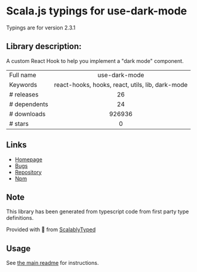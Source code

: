 
# Scala.js typings for use-dark-mode

Typings are for version 2.3.1

## Library description:
A custom React Hook to help you implement a "dark mode" component.

|                    |                 |
| ------------------ | :-------------: |
| Full name          | use-dark-mode |
| Keywords           | react-hooks, hooks, react, utils, lib, dark-mode |
| # releases         | 26 |
| # dependents       | 24 |
| # downloads        | 926936 |
| # stars            | 0 |

## Links
- [Homepage](https://github.com/donavon/use-dark-mode#readme)
- [Bugs](https://github.com/donavon/use-dark-mode/issues)
- [Repository](https://github.com/donavon/use-dark-mode)
- [Npm](https://www.npmjs.com/package/use-dark-mode)
    


## Note
This library has been generated from typescript code from first party type definitions.

Provided with :purple_heart: from [ScalablyTyped](https://github.com/oyvindberg/ScalablyTyped)

## Usage
See [the main readme](../../readme.md) for instructions.


